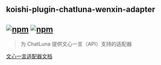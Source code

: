 ## koishi-plugin-chatluna-wenxin-adapter

## [![npm](https://img.shields.io/npm/v/koishi-plugin-chatluna-wenxin-adapter)](https://www.npmjs.com/package/koishi-plugin-chatluna-wenxin) [![npm](https://img.shields.io/npm/dm/koishi-plugin-chatluna-wenxin-adapter)](https://www.npmjs.com/package//koishi-plugin-chatluna-wenxin-adapter)

> 为 ChatLuna 提供文心一言（API）支持的适配器

[文心一言适配器文档](https://chatluna.chat/guide/configure-model-platform/wenxin.html)

